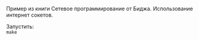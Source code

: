 Пример из книги Сетевое программирование от Биджа. Использование интернет сокетов.  

Запустить:  
`make`  
